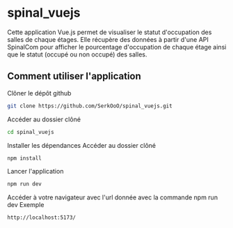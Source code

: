 # spinal_vuejs

Cette application Vue.js permet de visualiser le statut d'occupation des salles de chaque étages. Elle récupère des données à partir d'une API SpinalCom pour afficher le pourcentage d'occupation de chaque étage ainsi que le statut (occupé ou non occupé) des salles.

## Comment utiliser l'application

Clôner le dépôt github
```sh
git clone https://github.com/SerkOoO/spinal_vuejs.git
```

Accéder au dossier clôné
```sh
cd spinal_vuejs
```

Installer les dépendances
Accéder au dossier clôné
```sh
npm install
```

Lancer l'application

```sh
npm run dev
```

Accéder à votre navigateur avec l'url donnée avec la commande npm run dev
Exemple
```sh
http://localhost:5173/
```



